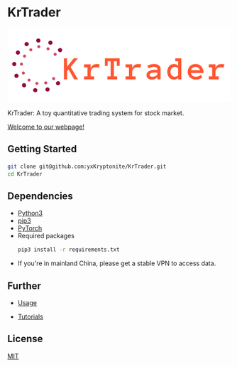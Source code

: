 # KrTrader

![](docs/assets/logo.png)

KrTrader: A toy quantitative trading system for stock market.

[Welcome to our webpage!](https://yuxuank.cn/KrTrader/)

## Getting Started

```bash
git clone git@github.com:yxKryptonite/KrTrader.git
cd KrTrader
```

## Dependencies

- [Python3](https://www.python.org/downloads/)
- [pip3](https://pip.pypa.io/en/stable/installation/)
- [PyTorch](https://pytorch.org/get-started/locally/)
- Required packages
  ```bash
  pip3 install -r requirements.txt
  ```
- If you're in mainland China, please get a stable VPN to access data.

## Further

- [Usage](https://yuxuank.cn/KrTrader/index.html#usage)

- [Tutorials](https://github.com/yxKryptonite/KrTrader/tree/master/krtrader/tutorials)

## License

[MIT](LICENSE)